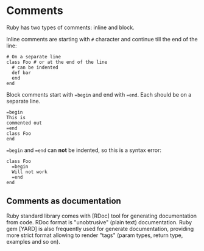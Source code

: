 # Comments

Ruby has two types of comments: inline and block.

Inline comments are starting with `#` character and continue till the end of the line:

    # On a separate line
    class Foo # or at the end of the line
      # can be indented
      def bar
      end
    end

Block comments start with `=begin` and end with `=end`. Each should be on a separate line.

    =begin
    This is
    commented out
    =end
    class Foo
    end

`=begin` and `=end` can **not** be indented, so this is a syntax error:

    class Foo
      =begin
      Will not work
      =end
    end

## Comments as documentation

Ruby standard library comes with [RDoc] tool for generating documentation from code. RDoc format is
"unobtrusive" (plain text) documentation. Ruby gem [YARD] is also frequently used for generate
documentation, providing more strict format allowing to render "tags" (param types, return type,
examples and so on).